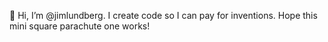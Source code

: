 👋 Hi, I’m @jimlundberg.  I create code so I can pay for inventions.  Hope this mini square parachute one works!

<!---
jimlundberg/jimlundberg is a ✨ special ✨ repository because its `README.md` (this file) appears on your GitHub profile.
You can click the Preview link to take a look at your changes.
--->
